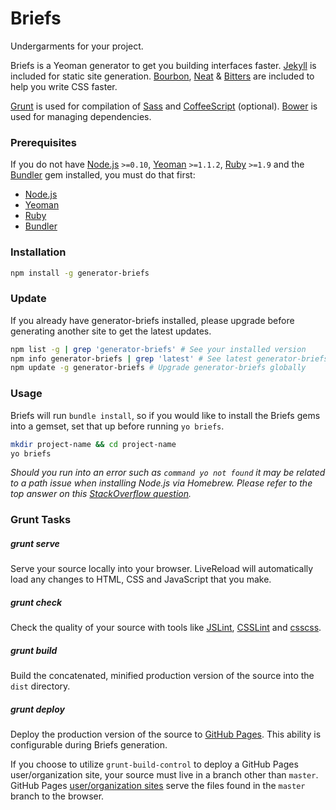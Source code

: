 # Briefs

Undergarments for your project.

Briefs is a Yeoman generator to get you building interfaces faster. [Jekyll](http://jekyllrb.com/) is included for static site generation. [Bourbon](http://bourbon.io), [Neat](http://neat.bourbon.io) & [Bitters](http://bitters.bourbon.io/) are included to help you write CSS faster.

[Grunt](http://gruntjs.com/) is used for compilation of [Sass](http://sass-lang.com) and [CoffeeScript](http://coffeescript.org) (optional). [Bower](http://bower.io/) is used for managing dependencies.

### Prerequisites
If you do not have [Node.js](http://nodejs.org/) `>=0.10`, [Yeoman](http://yeoman.io/) `>=1.1.2`, [Ruby](https://www.ruby-lang.org/en/) `>=1.9` and the [Bundler](http://bundler.io/) gem installed, you must do that first:

- [Node.js](http://davidcalhoun.me/2013/12/16/developer-tools-homebrew/)
- [Yeoman](http://yeoman.io/learning/index.html)
- [Ruby](https://rvm.io/rvm/install)
- [Bundler](http://bundler.io/#getting-started)

### Installation
````bash
npm install -g generator-briefs
````

### Update

If you already have generator-briefs installed, please upgrade before
generating another site to get the latest updates.

```bash
npm list -g | grep 'generator-briefs' # See your installed version
npm info generator-briefs | grep 'latest' # See latest generator-briefs version
npm update -g generator-briefs # Upgrade generator-briefs globally
```

### Usage
Briefs will run `bundle install`, so if you would like to install the Briefs gems into a gemset, set that up before running `yo briefs`.

````bash
mkdir project-name && cd project-name
yo briefs
````

*Should you run into an error such as `command yo not found` it may be related to a path issue when installing Node.js via Homebrew. Please refer to the top answer on this [StackOverflow question](http://stackoverflow.com/questions/15846076/command-not-found-after-installation).*

### Grunt Tasks
##### grunt serve
Serve your source locally into your browser. LiveReload will automatically load any changes to HTML, CSS and JavaScript that you make.

##### grunt check
Check the quality of your source with tools like [JSLint](http://www.jslint.com/), [CSSLint](http://csslint.net/) and [csscss](http://zmoazeni.github.io/csscss/).

##### grunt build
Build the concatenated, minified production version of the source into the `dist` directory.

##### grunt deploy
Deploy the production version of the source to [GitHub Pages](http://pages.github.com/). This ability is configurable during Briefs generation.

If you choose to utilize `grunt-build-control` to deploy a GitHub Pages user/organization site, your source must live in a branch other than `master`. GitHub Pages [user/organization sites](https://help.github.com/articles/user-organization-and-project-pages#project-pages) serve the files found in the `master` branch to the browser.
